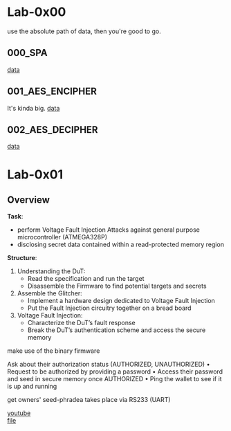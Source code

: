 # Lab-0x00
use the absolute path of data, then you're good to go.
## 000_SPA
[data](https://www.dropbox.com/scl/fi/8osanbxhln5ajkfgwjmgm/float_data.csv?rlkey=z5jxwherlhyw0dd46d5loxpoo&dl=0)
## 001_AES_ENCIPHER
It's kinda big.
[data](https://www.dropbox.com/scl/fi/8xgf6e9tmrsij22590ypx/data_dpa.zip?rlkey=zti9q9cmi7oqrm516x8lk5h03&dl=0)
## 002_AES_DECIPHER
[data](https://www.dropbox.com/scl/fi/08yzk56a7urrj3r3z8cxp/data_cpa.zip?rlkey=7ky2l75pn4lcqychmp6snvzbz&dl=0)


# Lab-0x01
## Overview
<b>Task</b>: 
* perform Voltage Fault Injection Attacks against general purpose microcontroller (ATMEGA328P)
* disclosing secret data contained within a read-protected memory region

<b>Structure</b>:
1. Understanding the DuT:
    * Read the specification and run the target
    * Disassemble the Firmware to find potential targets and secrets
2. Assemble the Glitcher:
    * Implement a hardware design dedicated to Voltage Fault Injection
    * Put the Fault Injection circuitry together on a bread board
3. Voltage Fault Injection:
   * Characterize the DuT’s fault response
   * Break the DuT’s authentication scheme and access the secure 
memory

make use of the binary firmware

Ask about their authorization status (AUTHORIZED, UNAUTHORIZED)
• Request to be authorized by providing a password
• Access their password and seed in secure memory once AUTHORIZED
• Ping the wallet to see if it is up and running

get owners' seed-phradea
takes place via 
RS233 (UART) 

[youtube](https://www.youtube.com/watch?v=6Pf3pY3GxBM&t=101s) <br>
[file](https://www.synacktiv.com/publications/how-to-voltage-fault-injection)